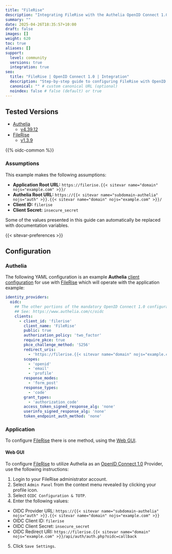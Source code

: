 ```yaml
---
title: "FileRise"
description: "Integrating FileRise with the Authelia OpenID Connect 1.0 Provider."
summary: ""
date: 2025-04-26T18:35:57+10:00
draft: false
images: []
weight: 620
toc: true
aliases: []
support:
  level: community
  versions: true
  integration: true
seo:
  title: "FileRise | OpenID Connect 1.0 | Integration"
  description: "Step-by-step guide to configuring FileRise with OpenID Connect 1.0 for secure SSO. Enhance your login flow using Authelia’s modern identity management."
  canonical: "" # custom canonical URL (optional)
  noindex: false # false (default) or true
---
```


## Tested Versions

- [Authelia]
  - [v4.39.12](https://github.com/authelia/authelia/releases/tag/v4.39.12)
- [FileRise]
  - [v1.3.9](https://github.com/error311/FileRise/releases/tag/v1.3.9)

{{% oidc-common %}}

### Assumptions

This example makes the following assumptions:

- __Application Root URL:__ `https://filerise.{{< sitevar name="domain" nojs="example.com" >}}/`
- __Authelia Root URL:__ `https://{{< sitevar name="subdomain-authelia" nojs="auth" >}}.{{< sitevar name="domain" nojs="example.com" >}}/`
- __Client ID:__ `filerise`
- __Client Secret:__ `insecure_secret`

Some of the values presented in this guide can automatically be replaced with documentation variables.

{{< sitevar-preferences >}}

## Configuration

### Authelia

The following YAML configuration is an example __Authelia__ [client configuration] for use with [FileRise] which will
operate with the application example:

```yaml {title="configuration.yml"}
identity_providers:
  oidc:
    ## The other portions of the mandatory OpenID Connect 1.0 configuration go here.
    ## See: https://www.authelia.com/c/oidc
    clients:
      - client_id: 'filerise'
        client_name: 'FileRise'
        public: true
        authorization_policy: 'two_factor'
        require_pkce: true
        pkce_challenge_method: 'S256'
        redirect_uris:
          - 'https://filerise.{{< sitevar name="domain" nojs="example.com" >}}/api/auth/auth.php?oidc=callback'
        scopes:
          - 'openid'
          - 'email'
          - 'profile'
        response_modes:
          - 'form_post'
        response_types:
          - 'code'
        grant_types:
          - 'authorization_code'
        access_token_signed_response_alg: 'none'
        userinfo_signed_response_alg: 'none'
        token_endpoint_auth_method: 'none'
```

### Application

To configure [FileRise] there is one method, using the [Web GUI](#web-gui).

#### Web GUI

To configure [FileRise] to utilize Authelia as an [OpenID Connect 1.0] Provider, use the following instructions:

1. Login to your FileRise administrator account.
2. Select `Admin Panel` from the context menu revealed by clicking your profile icon.
3. Select `OIDC Configuration & TOTP`.
4. Enter the following values:
  - OIDC Provider URL: `https://{{< sitevar name="subdomain-authelia" nojs="auth" >}}.{{< sitevar name="domain" nojs="example.com" >}}`
  - OIDC Client ID: `filerise`
  - OIDC Client Secret: `insecure_secret`
  - OIDC Redirect URI: `https://filerise.{{< sitevar name="domain" nojs="example.com" >}}/api/auth/auth.php?oidc=callback`
5. Click `Save Settings`.

[Authelia]: https://www.authelia.com
[FileRise]: https://github.com/error311/FileRise
[OpenID Connect 1.0]: ../../introduction.md
[client configuration]: ../../../../configuration/identity-providers/openid-connect/clients.md
